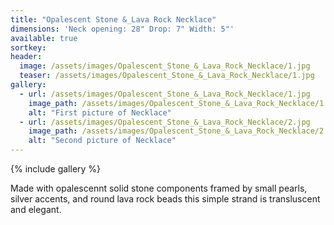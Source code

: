 ```yaml
---
title: "Opalescent Stone &_Lava Rock Necklace"
dimensions: 'Neck opening: 28" Drop: 7" Width: 5"'
available: true
sortkey: 
header:
  image: /assets/images/Opalescent_Stone_&_Lava_Rock_Necklace/1.jpg
  teaser: /assets/images/Opalescent_Stone_&_Lava_Rock_Necklace/1.jpg
gallery:
  - url: /assets/images/Opalescent_Stone_&_Lava_Rock_Necklace/1.jpg
    image_path: /assets/images/Opalescent_Stone_&_Lava_Rock_Necklace/1.jpg
    alt: "First picture of Necklace"
  - url: /assets/images/Opalescent_Stone_&_Lava_Rock_Necklace/2.jpg
    image_path: /assets/images/Opalescent_Stone_&_Lava_Rock_Necklace/2.jpg
    alt: "Second picture of Necklace"
---
```



{% include gallery %}


Made with opalescennt solid stone components framed by small pearls, silver accents, and round lava rock beads this simple strand is transluscent and elegant.